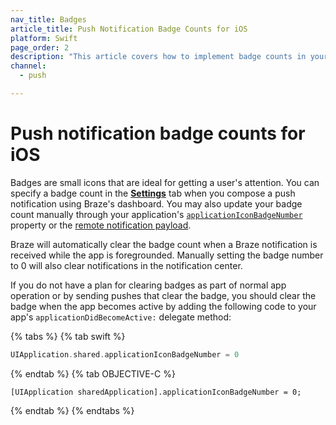 ```yaml
---
nav_title: Badges
article_title: Push Notification Badge Counts for iOS
platform: Swift
page_order: 2
description: "This article covers how to implement badge counts in your iOS push notifications."
channel:
  - push

---
```


# Push notification badge counts for iOS

Badges are small icons that are ideal for getting a user's attention. You can specify a badge count in the [**Settings**][1] tab when you compose a push notification using Braze's dashboard. You may also update your badge count manually through your application's [`applicationIconBadgeNumber`][20] property or the [remote notification payload][21]. 

Braze will automatically clear the badge count when a Braze notification is received while the app is foregrounded. Manually setting the badge number to 0 will also clear notifications in the notification center. 

If you do not have a plan for clearing badges as part of normal app operation or by sending pushes that clear the badge, you should clear the badge when the app becomes active by adding the following code to your app's `applicationDidBecomeActive:` delegate method:

{% tabs %}
{% tab swift %}

```swift
UIApplication.shared.applicationIconBadgeNumber = 0
```

{% endtab %}
{% tab OBJECTIVE-C %}

```objc
[UIApplication sharedApplication].applicationIconBadgeNumber = 0;
```

{% endtab %}
{% endtabs %}

[1]: {{site.baseurl}}/developer_guide/platform_integration_guides/swift/push_notifications/customization/advanced_settings/
[20]: https://developer.apple.com/library/ios/documentation/UIKit/Reference/UIApplication_Class/index.html#//apple_ref/occ/instp/UIApplication/applicationIconBadgeNumber
[21]: https://developer.apple.com/library/content/documentation/NetworkingInternet/Conceptual/RemoteNotificationsPG/CreatingtheNotificationPayload.html#//apple_ref/doc/uid/TP40008194-CH10-SW1